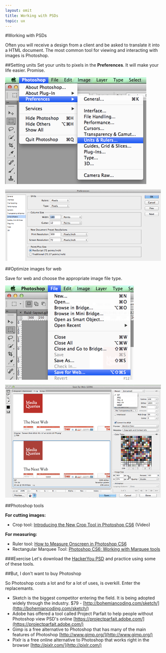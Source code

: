 ```yaml
---
layout: omit
title: Working with PSDs
topic: ux
---
```


#Working with PSDs

Often you will receive a design from a client and be asked to translate it into a HTML document. The most common tool for viewing and interacting with images is Photoshop.

##Setting units
Set your units to pixels in the **Preferences**. It will make your life easier. Promise.

![PS preferences](images/preferences.gif) 

![PS preferences unit](images/preferences-units-rulers.gif)

##Optimize images for web

Save for web and choose the appropriate image file type.

![photoshop preferences](images/save-for-web.gif)

![photoshop preferences](images/save-file-type.gif)


##Photoshop tools

**For cutting images:**

* Crop tool: [Introducing the New Crop Tool in Photoshop CS6](http://psd.tutsplus.com/tutorials/tools-tips/photoshop-cs6-crop-tool/) (Video)

**For measuring:**

* Ruler tool: [How to Measure Onscreen in Photoshop CS6](http://www.dummies.com/how-to/content/how-to-measure-onscreen-in-photoshop-cs6.html)
* Rectangular Marquee Tool: [Photoshop CS6: Working with Marquee tools](http://www.youtube.com/watch?v=zCIwIaLhRsw)

###Exercise
Let's download the <a href="examples/hackeryou.psd" class="exercises">HackerYou PSD</a> and practice using some of these tools.

##But, I don't want to buy Photoshop

So Photoshop costs a lot and for a lot of uses, is overkill. Enter the replacemants.

* Sketch is the biggest competitor entering the field. It is being adopted widely through the industry. $79 - [http://bohemiancoding.com/sketch/](http://bohemiancoding.com/sketch/)
* Adobe has offered a tool called Project Parfait to help people without Photoshop view PSD's online [https://projectparfait.adobe.com/](https://projectparfait.adobe.com/)
* Gimp is a free alternative to Photoshop that has many of the main features of Photoshop [http://www.gimp.org/](http://www.gimp.org/)
* Pixlr is a free online alternative to Photoshop that works right in the browser [http://pixlr.com/](http://pixlr.com/)